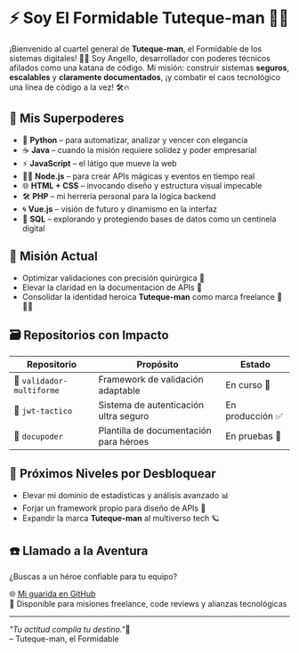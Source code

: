 # ⚡ Soy El Formidable Tuteque-man 🦎🐸

¡Bienvenido al cuartel general de **Tuteque-man**, el Formidable de los sistemas digitales! 🦸‍♂️ Soy Angello, desarrollador con poderes técnicos afilados como una katana de código. Mi misión: construir sistemas **seguros**, **escalables** y **claramente documentados**, ¡y combatir el caos tecnológico una línea de código a la vez! 🛠️🔥

## 🧬 Mis Superpoderes

- 🐍 **Python** – para automatizar, analizar y vencer con elegancia
- ☕ **Java** – cuando la misión requiere solidez y poder empresarial
- ⚡ **JavaScript** – el látigo que mueve la web
- 🧙‍♂️ **Node.js** – para crear APIs mágicas y eventos en tiempo real
- 🌐 **HTML + CSS** – invocando diseño y estructura visual impecable
- 🛠️ **PHP** – mi herrería personal para la lógica backend
- 🌀 **Vue.js** – visión de futuro y dinamismo en la interfaz
- 🧠 **SQL** – explorando y protegiendo bases de datos como un centinela digital

## 🚩 Misión Actual

- Optimizar validaciones con precisión quirúrgica 🧪  
- Elevar la claridad en la documentación de APIs 📖  
- Consolidar la identidad heroica **Tuteque-man** como marca freelance 💼🦸‍♂️

## 🗃️ Repositorios con Impacto

| Repositorio | Propósito | Estado |
|-------------|-----------|--------|
| 🧪 `validador-multiforme` | Framework de validación adaptable | En curso 🔧 |
| 🔐 `jwt-tactico` | Sistema de autenticación ultra seguro | En producción ✅ |
| 📘 `docupoder` | Plantilla de documentación para héroes | En pruebas 🧪 |

## 🌠 Próximos Niveles por Desbloquear

- Elevar mi dominio de estadísticas y análisis avanzado 📊  
- Forjar un framework propio para diseño de APIs 🚀  
- Expandir la marca **Tuteque-man** al multiverso tech 🪐  

## ☎️ Llamado a la Aventura

¿Buscas a un héroe confiable para tu equipo?

🌐 [Mi guarida en GitHub](https://github.com/Tuteque-man)  
💬 Disponible para misiones freelance, code reviews y alianzas tecnológicas

---

_"Tu actitud compila tu destino."_🗿  
– Tuteque-man, el Formidable
